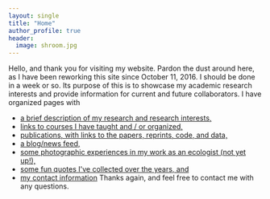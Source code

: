 ```yaml
---
layout: single
title: "Home"
author_profile: true
header:
  image: shroom.jpg
---
```

Hello, and thank you for visiting my website. Pardon the dust around here, as I have been reworking this site since October 11, 2016.  I should be done in a week or so.  Its purpose of this is to showcase my academic research interests and provide information for current and future collaborators.  I have organized pages with
* [a brief description of my research and research interests,](/Research)
* [links to courses I have taught and / or organized,](/Teaching)
* [publications, with links to the papers, reprints, code, and data,](/Publications)
* [a blog/news feed,](/Blog)
* [some photographic experiences in my work as an ecologist (not yet up!),](/Photos)
* [some fun quotes I've collected over the years, and](/Quotes)
* [my contact information](/Contact)
Thanks again, and feel free to contact me with any questions.